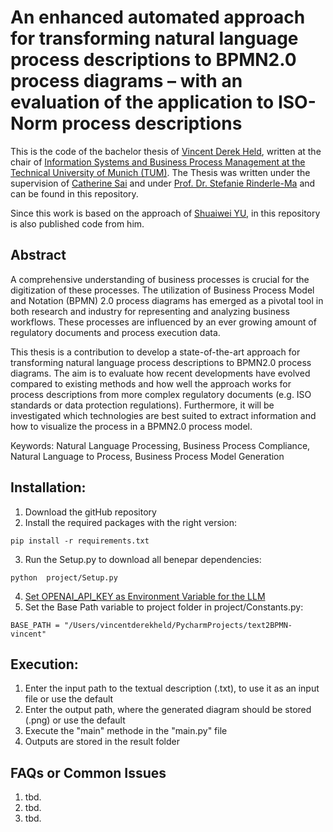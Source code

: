 # An enhanced automated approach for transforming natural language process descriptions to BPMN2.0 process diagrams – with an evaluation of the application to ISO-Norm process descriptions

This is the code of the bachelor thesis of [Vincent Derek Held](mailto:vincent.held@tum.de), written at the chair
of [Information Systems and Business Process Management at the Technical University of Munich (TUM)](https://www.cs.cit.tum.de/bpm/chair/).
The Thesis was written under the supervision of [Catherine Sai](mailto:catherine.sai@tum.de) and
under [Prof. Dr. Stefanie Rinderle-Ma](mailto:stefanie.rinderle-ma@tum.de) and can be found in this repository.

Since this work is based on the approach of [Shuaiwei YU](https://github.com/ShuaiweiYu/text2BPMN), in this repository
is also published code from him.

## Abstract

A comprehensive understanding of business processes is crucial for the digitization of these processes. The utilization
of Business Process Model and Notation (BPMN) 2.0 process diagrams has emerged as a pivotal tool in both research and
industry for representing and analyzing business workflows. These processes are influenced by an ever growing amount of
regulatory documents and process execution data.

This thesis is a contribution to develop a state-of-the-art approach for transforming natural language process
descriptions to BPMN2.0 process diagrams. The aim is to evaluate how recent developments have evolved compared to
existing methods and how well the approach works for process descriptions from more complex regulatory documents (e.g.
ISO standards or data protection regulations). Furthermore, it will be investigated which technologies are best suited
to extract information and how to visualize the process in a BPMN2.0 process model.

Keywords: Natural Language Processing, Business Process Compliance, Natural Language to Process, Business Process Model
Generation

## Installation:

1. Download the gitHub repository
2. Install the required packages with the right version:

```      
pip install -r requirements.txt
```

3. Run the Setup.py to download all benepar dependencies:

```
python  project/Setup.py
```

4. [Set OPENAI_API_KEY as Environment Variable for the LLM](https://help.openai.com/en/articles/5112595-best-practices-for-api-key-safety)
5. Set the Base Path variable to project folder in project/Constants.py:

```
BASE_PATH = "/Users/vincentderekheld/PycharmProjects/text2BPMN-vincent"
```

## Execution:

1. Enter the input path to the textual description  (.txt), to use it as an input file or use the default
2. Enter the output path, where the generated diagram should be stored (.png) or use the default
3. Execute the "main" methode in the "main.py" file
4. Outputs are stored in the result folder

## FAQs or Common Issues

1. tbd.
2. tbd.
3. tbd.